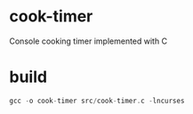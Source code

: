 # cook-timer
Console cooking timer implemented with C

# build
```c
gcc -o cook-timer src/cook-timer.c -lncurses
```
